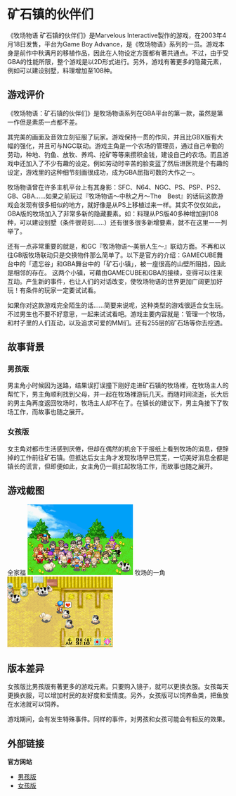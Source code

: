 # 矿石镇的伙伴们

《牧场物语 矿石镇的伙伴们》是Marvelous Interactive製作的游戏，在2003年4月18日发售，平台为Game Boy Advance，是《牧场物语》系列的一员。游戏本身是前作中秋满月的移植作品，因此在人物设定方面都有著共通点。不过，由于受GBA的性能所限，整个游戏是以2D形式进行。另外，游戏有著更多的隐藏元素，例如可以建设别墅，料理增加至108种。

## 游戏评价

《牧场物语：矿石镇的伙伴们》是牧场物语系列在GBA平台的第一款，虽然是第一作但是素质一点都不差。

其完美的画面及音效立刻征服了玩家。游戏保持一贯的作风，并且比GBX版有大幅的强化，并且可与NGC联动。游戏主角是一个农场的管理员，通过自己辛勤的劳动，种地、钓鱼、放牧、养鸡、挖矿等等来攒积金钱，建设自己的农场。而且游戏中还加入了不少有趣的设定。例如劳动时辛苦的脸变蓝了然后进医院是个有趣的设定，游戏里的这种细节刻画很成功，成为GBA屈指可数的大作之一。

牧场物语曾在许多主机平台上有其身影：SFC、N64、NGC、PS、PSP、PS2、GB、GBA……如果之前玩过『牧场物语～中秋之月～The　Best』的话玩这款游戏会发现有很多相似的地方，就好像是从PS上移植过来一样。其实不仅仅如此，GBA版的牧场加入了非常多新的隐藏要素。如：料理从PS版40多种增加到108种，可以建设别墅（条件很苛刻……）还有很多很多新增要素，就不在这里一一列举了。

还有一点非常重要的就是，和GC『牧场物语～美丽人生～』联动方面。不再和以往GB版牧场联动只是交换物件那么简单了。以下是官方的介绍：GAMECUBE舞台中的「遗忘谷」和GBA舞台中的「矿石小镇」，被一座很高的山壁所阻挡，因此是相邻的存在。 这两个小镇，可藉由GAMECUBE和GBA的接续，变得可以往来互动。产生新的事件，也让人们的对话改变，使牧场物语的世界更加广阔更加好玩！有条件的玩家一定要试试看。

如果你对这款游戏完全陌生的话……简要来说呢，这种类型的游戏很适合女生玩。不过男生也不要不好意思，一起来试试看吧。游戏主要内容就是：管理一个牧场，和村子里的人们互动，以及追求可爱的MM们。还有255层的矿石场等你去挖透。

## 故事背景

### 男孩版

男主角小时候因为迷路，结果误打误撞下刚好走进矿石镇的牧场裡，在牧场主人的帮忙下，男主角顺利找到父母，并一起在牧场裡游玩几天。而随时间流逝，长大后的男主角再度返回牧场时，牧场主人却不在了。在镇长的建议下，男主角接下了牧场工作，而故事也随之展开。

### 女孩版

女主角对都市生活感到厌倦，但却在偶然的机会下于报纸上看到牧场的消息，便辞掉的工作前往矿石镇。但抵达后女主角才发现牧场早已荒芜，一切美好消息全都是镇长的谎言，但即便如此，女主角仍一肩扛起牧场工作，而故事也随之展开。

## 游戏截图

全家福
![全家福](Pic01.png)
牧场的一角
![牧场的一角](Pic02.png)

## 版本差异

女孩版比男孩版有著更多的游戏元素。只要购入镜子，就可以更换衣服。女孩每天更换衣服，可以增加村民的友好度和爱情度。另外，女孩版可以饲养鱼类，把鱼放在水池就可以饲养。

游戏期间，会有发生特殊事件。同样的事件，对男孩和女孩可能会有相反的效果。

## 外部链接

**官方网站**

- [男孩版](http://www.bokumono.com/series/cube_gba/gba/index.html)
- [女孩版](http://www.bokumono.com/series/cube_gba_girl/gba/index.html)
